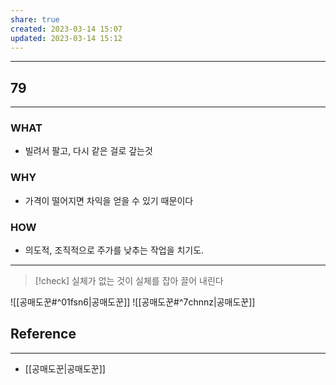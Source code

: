 ```yaml
---
share: true
created: 2023-03-14 15:07
updated: 2023-03-14 15:12
---
```


---
## 79
---
### WHAT
- 빌려서 팔고, 다시 같은 걸로 갚는것
### WHY
- 가격이 떨어지면 차익을 얻을 수 있기 때문이다
### HOW
- 의도적, 조직적으로 주가를 낮추는 작업을 치기도.
---
> [!check] 실체가 없는 것이 실체를 잡아 끌어 내린다

![[공매도꾼#^01fsn6|공매도꾼]]
![[공매도꾼#^7chnnz|공매도꾼]]

## Reference
---
- [[공매도꾼|공매도꾼]]